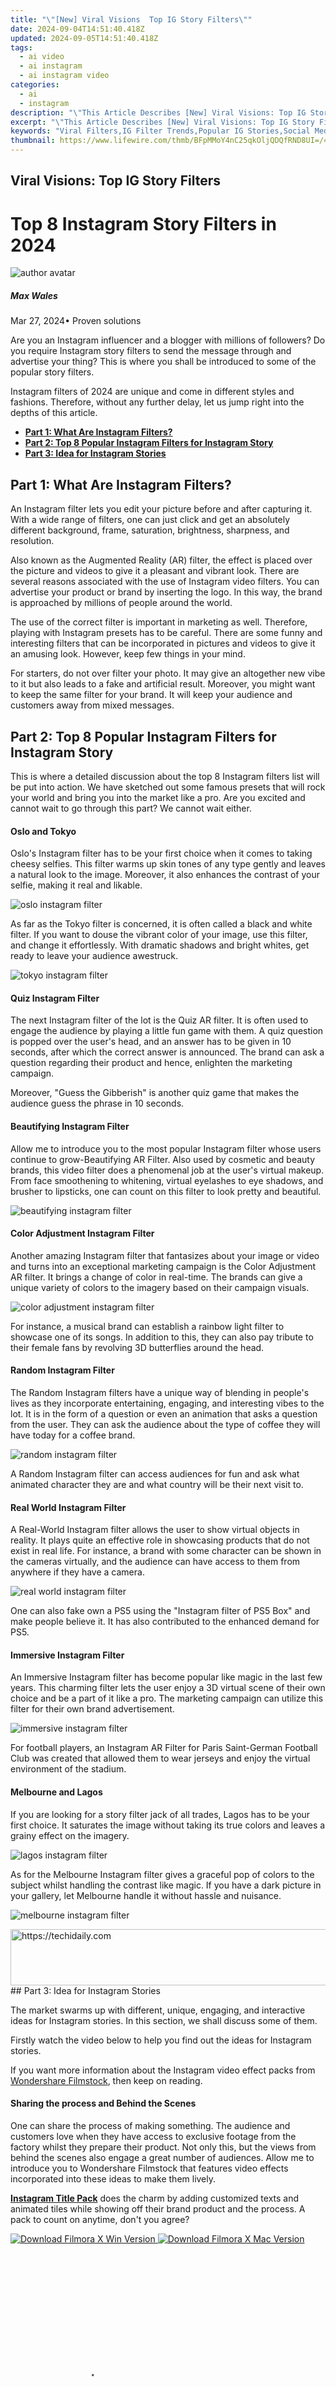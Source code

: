 ```yaml
---
title: "\"[New] Viral Visions  Top IG Story Filters\""
date: 2024-09-04T14:51:40.418Z
updated: 2024-09-05T14:51:40.418Z
tags:
  - ai video
  - ai instagram
  - ai instagram video
categories:
  - ai
  - instagram
description: "\"This Article Describes [New] Viral Visions: Top IG Story Filters\""
excerpt: "\"This Article Describes [New] Viral Visions: Top IG Story Filters\""
keywords: "Viral Filters,IG Filter Trends,Popular IG Stories,Social Media Effects,Engaging Content,Top IG Frames,Visual Storytelling"
thumbnail: https://www.lifewire.com/thmb/BFpMMoY4nC25qkOljQDQfRND8UI=/400x300/filters:no_upscale():max_bytes(150000):strip_icc()/ipad-wont-turn-on-4103788-A-v1-5b4e32aa46e0fb00375f59da.jpg
---
```


## Viral Visions: Top IG Story Filters

# Top 8 Instagram Story Filters in 2024

![author avatar](https://images.wondershare.com/filmora/article-images/max-wales-author.jpg)

##### Max Wales

 Mar 27, 2024• Proven solutions

Are you an Instagram influencer and a blogger with millions of followers? Do you require Instagram story filters to send the message through and advertise your thing? This is where you shall be introduced to some of the popular story filters.

Instagram filters of 2024 are unique and come in different styles and fashions. Therefore, without any further delay, let us jump right into the depths of this article.

* [**Part 1: What Are Instagram Filters?**](#part1)
* [**Part 2: Top 8 Popular Instagram Filters for Instagram Story**](#part2)
* [**Part 3: Idea for Instagram Stories**](#part3)

## Part 1: What Are Instagram Filters?

An Instagram filter lets you edit your picture before and after capturing it. With a wide range of filters, one can just click and get an absolutely different background, frame, saturation, brightness, sharpness, and resolution.

Also known as the Augmented Reality (AR) filter, the effect is placed over the picture and videos to give it a pleasant and vibrant look. There are several reasons associated with the use of Instagram video filters. You can advertise your product or brand by inserting the logo. In this way, the brand is approached by millions of people around the world.

The use of the correct filter is important in marketing as well. Therefore, playing with Instagram presets has to be careful. There are some funny and interesting filters that can be incorporated in pictures and videos to give it an amusing look. However, keep few things in your mind.

For starters, do not over filter your photo. It may give an altogether new vibe to it but also leads to a fake and artificial result. Moreover, you might want to keep the same filter for your brand. It will keep your audience and customers away from mixed messages.

## Part 2: Top 8 Popular Instagram Filters for Instagram Story

This is where a detailed discussion about the top 8 Instagram filters list will be put into action. We have sketched out some famous presets that will rock your world and bring you into the market like a pro. Are you excited and cannot wait to go through this part? We cannot wait either.

#### Oslo and Tokyo

Oslo's Instagram filter has to be your first choice when it comes to taking cheesy selfies. This filter warms up skin tones of any type gently and leaves a natural look to the image. Moreover, it also enhances the contrast of your selfie, making it real and likable.

![oslo instagram filter](https://images.wondershare.com/filmora/article-images/2021/popular-instagram-story-filters-1.jpg)

As far as the Tokyo filter is concerned, it is often called a black and white filter. If you want to douse the vibrant color of your image, use this filter, and change it effortlessly. With dramatic shadows and bright whites, get ready to leave your audience awestruck.

![tokyo instagram filter](https://images.wondershare.com/filmora/article-images/2021/popular-instagram-story-filters-2.jpg)

#### Quiz Instagram Filter

The next Instagram filter of the lot is the Quiz AR filter. It is often used to engage the audience by playing a little fun game with them. A quiz question is popped over the user's head, and an answer has to be given in 10 seconds, after which the correct answer is announced. The brand can ask a question regarding their product and hence, enlighten the marketing campaign.

Moreover, "Guess the Gibberish" is another quiz game that makes the audience guess the phrase in 10 seconds.

#### Beautifying Instagram Filter

Allow me to introduce you to the most popular Instagram filter whose users continue to grow-Beautifying AR Filter. Also used by cosmetic and beauty brands, this video filter does a phenomenal job at the user's virtual makeup. From face smoothening to whitening, virtual eyelashes to eye shadows, and brusher to lipsticks, one can count on this filter to look pretty and beautiful.

![beautifying instagram filter](https://images.wondershare.com/filmora/article-images/2021/popular-instagram-story-filters-4.jpg)

#### Color Adjustment Instagram Filter

Another amazing Instagram filter that fantasizes about your image or video and turns into an exceptional marketing campaign is the Color Adjustment AR filter. It brings a change of color in real-time. The brands can give a unique variety of colors to the imagery based on their campaign visuals.

![color adjustment instagram filter](https://images.wondershare.com/filmora/article-images/2021/popular-instagram-story-filters-5.jpg)

For instance, a musical brand can establish a rainbow light filter to showcase one of its songs. In addition to this, they can also pay tribute to their female fans by revolving 3D butterflies around the head.

#### Random Instagram Filter

The Random Instagram filters have a unique way of blending in people's lives as they incorporate entertaining, engaging, and interesting vibes to the lot. It is in the form of a question or even an animation that asks a question from the user. They can ask the audience about the type of coffee they will have today for a coffee brand.

![random instagram filter](https://images.wondershare.com/filmora/article-images/2021/popular-instagram-story-filters-6.jpg)

A Random Instagram filter can access audiences for fun and ask what animated character they are and what country will be their next visit to.

#### Real World Instagram Filter

A Real-World Instagram filter allows the user to show virtual objects in reality. It plays quite an effective role in showcasing products that do not exist in real life. For instance, a brand with some character can be shown in the cameras virtually, and the audience can have access to them from anywhere if they have a camera.

![real world instagram filter](https://images.wondershare.com/filmora/article-images/2021/popular-instagram-story-filters-7.jpg)

One can also fake own a PS5 using the "Instagram filter of PS5 Box" and make people believe it. It has also contributed to the enhanced demand for PS5.

#### Immersive Instagram Filter

An Immersive Instagram filter has become popular like magic in the last few years. This charming filter lets the user enjoy a 3D virtual scene of their own choice and be a part of it like a pro. The marketing campaign can utilize this filter for their own brand advertisement.

![immersive instagram filter](https://images.wondershare.com/filmora/article-images/2021/popular-instagram-story-filters-8.jpg)

For football players, an Instagram AR Filter for Paris Saint-German Football Club was created that allowed them to wear jerseys and enjoy the virtual environment of the stadium.

#### Melbourne and Lagos

If you are looking for a story filter jack of all trades, Lagos has to be your first choice. It saturates the image without taking its true colors and leaves a grainy effect on the imagery.

![lagos instagram filter](https://images.wondershare.com/filmora/article-images/2021/popular-instagram-story-filters-9.jpg)

As for the Melbourne Instagram filter gives a graceful pop of colors to the subject whilst handling the contrast like magic. If you have a dark picture in your gallery, let Melbourne handle it without hassle and nuisance.

![melbourne instagram filter](https://images.wondershare.com/filmora/article-images/2021/popular-instagram-story-filters-10.jpg)

<!-- affiliate ads begin -->
<a href="https://appsumo.8odi.net/c/5597632/2123740/7443" target="_top" id="2123740">
  <img src="//a.impactradius-go.com/display-ad/7443-2123740" border="0" alt="https://techidaily.com" width="728" height="90"/>
</a>
<img height="0" width="0" src="https://appsumo.8odi.net/i/5597632/2123740/7443" style="position:absolute;visibility:hidden;" border="0" />
<!-- affiliate ads end -->
## Part 3: Idea for Instagram Stories

The market swarms up with different, unique, engaging, and interactive ideas for Instagram stories. In this section, we shall discuss some of them.

Firstly watch the video below to help you find out the ideas for Instagram stories.

If you want more information about the Instagram video effect packs from [Wondershare Filmstock](https://tools.techidaily.com/wondershare/filmora/download/), then keep on reading.

#### Sharing the process and Behind the Scenes

One can share the process of making something. The audience and customers love when they have access to exclusive footage from the factory whilst they prepare their product. Not only this, but the views from behind the scenes also engage a great number of audiences. Allow me to introduce you to Wondershare Filmstock that features video effects incorporated into these ideas to make them lively.

[**Instagram Title Pack**](https://tools.techidaily.com/wondershare/filmora/download/) does the charm by adding customized texts and animated tiles while showing off their brand product and the process. A pack to count on anytime, don't you agree?

[![Download Filmora X Win Version](https://images.wondershare.com/filmora/guide/download-btn-win.jpg) ](https://tools.techidaily.com/wondershare/filmora/download/) [![Download Filmora X Mac Version](https://images.wondershare.com/filmora/guide/download-btn-mac.jpg) ](https://tools.techidaily.com/wondershare/filmora/download/)

<!-- affiliate ads begin -->
<span id="1770526">
					<video width="240" height="480" style="cursor:pointer"
           poster="//a.impactradius-go.com/display-clicktoplayimage/1770526.png"
           onclick="if(!this.playClicked){this.play();this.setAttribute('controls',true);this.playClicked=true;}">
	   <source src="//a.impactradius-go.com/display-ad/20702-1770526">
	   <img src="//a.impactradius-go.com/display-clicktoplayimage/1770526.png" style="border: none; height: 100%; width: 100%; object-fit: contain">
	</video>
	<div style="width:150px;text-align:center"><a href="javascript:window.open(decodeURIComponent('https%3A%2F%2Ftokenmetrics.sjv.io%2Fc%2F5597632%2F1770526%2F20702'), '_blank');void(0);">Click here</a></div>
</span>
<img height="0" width="0" src="https://imp.pxf.io/i/5597632/1770526/20702" style="position:absolute;visibility:hidden;" border="0" />
<!-- affiliate ads end -->
#### Brand and Team Introductions

The business is done with the people, and the audience often prefers the brand that keeps its team in the loop. It is an amazing idea to first introduce the brand and answer questions like what it is bringing to the table, the target market, and how you are willing to solve problems. In the same way, the team introduction will also develop an emotional connection with the people.

With [**Instagram Stories Pack Vol1**](https://tools.techidaily.com/wondershare/filmora/download/), you can insert fashionable templates whilst introducing the brand and team. Furthermore, one can swipe up to know more about the company and people working there.

#### Promoting Posts on Stories

Another way to advertise your Instagram-based brand is to share the recent post as a story and hide it with some sticker. This will enhance the curiosity to see the actual post and bring them directly to your Instagram blog.

To do this like a pro, let me present to you [**Instagram Stories Pack Vol2**](https://tools.techidaily.com/wondershare/filmora/download/). This pack permits the user to share their favorite posts and moments from the blog and let the world have a look at them in the most engaging way possible.

[![Download Filmora X Win Version](https://images.wondershare.com/filmora/guide/download-btn-win.jpg) ](https://tools.techidaily.com/wondershare/filmora/download/) [![Download Filmora X Mac Version](https://images.wondershare.com/filmora/guide/download-btn-mac.jpg) ](https://tools.techidaily.com/wondershare/filmora/download/)

<!-- affiliate ads begin -->
<a href="https://aligracehair.sjv.io/c/5597632/1868575/19272" target="_top" id="1868575">
  <img src="//a.impactradius-go.com/display-ad/19272-1868575" border="0" alt="https://techidaily.com" width="728" height="90"/>
</a>
<img height="0" width="0" src="https://aligracehair.sjv.io/i/5597632/1868575/19272" style="position:absolute;visibility:hidden;" border="0" />
<!-- affiliate ads end -->
#### Conclusion

The article encompassed Instagram filters and did a good job at introducing the bloggers to the top 8 popular AR filters. The ideas were also provided that could be used effectively for successful brand advertisement and marketing campaigns. The amazing packs offered by Wondershare Filmstock were also conveyed efficiently.

#### Frequently Asked Questions

* **How do you get different filters on Instagram?**

After you click an image, Instagram takes you to the editing screen, where you can swipe left and right to access the filters.

* **Why can't I find Instagram filters?**

Restart your device, reinstall the Instagram application, clear and cache or free up some RAM if you cannot find filters.

* **How do I search for filters on Instagram?**

Launch the Instagram app and open the camera. Swipe left on the icons located at the bottom of the screen and hit the magnifying glass. Click on any filter and preview it.

* **What filters does famous Instagram use?**

VSCO's A6 for a modern feed, VSCO's S2 for a bright aesthetic look, and VSCO's HB2 for a bold look are some of the famous filters.

![author avatar](https://images.wondershare.com/filmora/article-images/max-wales-author.jpg)

<!-- affiliate ads begin -->
<a href="https://electronicx.pxf.io/c/5597632/1166360/14483" target="_top" id="1166360">
  <img src="//a.impactradius-go.com/display-ad/14483-1166360" border="0" alt="https://techidaily.com" width="728" height="90"/>
</a>
<img height="0" width="0" src="https://electronicx.pxf.io/i/5597632/1166360/14483" style="position:absolute;visibility:hidden;" border="0" />
<!-- affiliate ads end -->
Max Wales

Max Wales is a writer and a lover of all things video.

Follow @Max Wales

<span class="atpl-alsoreadstyle">Also read:</span>
<div><ul>
<li><a href="https://extra-tips.techidaily.com/new-building-a-repository-of-metaverse-comedy-artifacts/"><u>[New] Building a Repository of Metaverse Comedy Artifacts</u></a></li>
<li><a href="https://instagram-video-recordings.techidaily.com/new-enhancing-instagram-stories-by-including-youtube-tracks-for-2024/"><u>[New] Enhancing Instagram Stories by Including YouTube Tracks for 2024</u></a></li>
<li><a href="https://instagram-video-recordings.techidaily.com/new-how-to-optimize-your-instagram-post-with-music-stickers/"><u>[New] How to Optimize Your Instagram Post with Music Stickers</u></a></li>
<li><a href="https://facebook-video-footage.techidaily.com/new-in-2024-ceased-shorts-missing-on-youtube-screen/"><u>[New] In 2024, Ceased  Shorts Missing on YouTube Screen</u></a></li>
<li><a href="https://instagram-video-recordings.techidaily.com/new-in-2024-crafting-content-for-successful-instagram-story-segments/"><u>[New] In 2024, Crafting Content for Successful Instagram Story Segments</u></a></li>
<li><a href="https://facebook-video-share.techidaily.com/new-in-2024-engage-and-inspire-viewers-animated-subscribers-in-filmora-explained/"><u>[New] In 2024, Engage and Inspire Viewers - Animated Subscribers in Filmora Explained</u></a></li>
<li><a href="https://instagram-video-recordings.techidaily.com/new-in-2024-find-the-perfect-mix-funny-touching-ig-meme-stories-of-ten/"><u>[New] In 2024, Find the Perfect Mix  Funny, Touching IG Meme Stories of Ten</u></a></li>
<li><a href="https://instagram-video-recordings.techidaily.com/new-in-2024-meme-ology-the-science-of-popularizing-video-laughs-on-social-platforms/"><u>[New] In 2024, Meme-Ology  The Science of Popularizing Video Laughs on Social Platforms</u></a></li>
<li><a href="https://instagram-video-recordings.techidaily.com/new-in-2024-navigating-instagrams-question-marker-magic/"><u>[New] In 2024, Navigating Instagram’s Question Marker Magic</u></a></li>
<li><a href="https://instagram-video-recordings.techidaily.com/new-in-2024-never-a-cap-on-saved-instagram-stories/"><u>[New] In 2024, Never a Cap on Saved Instagram Stories</u></a></li>
<li><a href="https://instagram-video-recordings.techidaily.com/new-in-2024-the-clandestine-way-exploring-insta-stories-on-tech-devices/"><u>[New] In 2024, The Clandestine Way  Exploring Insta Stories on Tech Devices</u></a></li>
<li><a href="https://instagram-video-recordings.techidaily.com/new-in-2024-unveiling-instagram-insights-a-deep-dive-into-data-trends/"><u>[New] In 2024, Unveiling Instagram Insights  A Deep Dive Into Data Trends</u></a></li>
<li><a href="https://instagram-video-recordings.techidaily.com/new-instagram-integrity-at-stake-with-artificial-approvals/"><u>[New] Instagram Integrity at Stake with Artificial Approvals</u></a></li>
<li><a href="https://instagram-video-recordings.techidaily.com/new-mastering-instagram-top-borders-and-frames-for-perfect-photos/"><u>[New] Mastering Instagram  Top Borders & Frames for Perfect Photos</u></a></li>
<li><a href="https://extra-support.techidaily.com/new-portable-balancing-system-for-video-capture/"><u>[New] Portable Balancing System for Video Capture</u></a></li>
<li><a href="https://instagram-video-recordings.techidaily.com/new-saving-your-best-on-instagram-a-comprehensive-guide/"><u>[New] Saving Your Best on Instagram  A Comprehensive Guide</u></a></li>
<li><a href="https://instagram-video-recordings.techidaily.com/new-techniques-to-increase-instagram-content-playback-speed/"><u>[New] Techniques to Increase Instagram Content Playback Speed</u></a></li>
<li><a href="https://instagram-video-recordings.techidaily.com/new-the-essential-imovie-steps-for-squaring-up-instagram-posts-for-2024/"><u>[New] The Essential iMovie Steps for Squaring Up Instagram Posts for 2024</u></a></li>
<li><a href="https://instagram-clips.techidaily.com/updated-10-instagram-story-viewers-to-watch-instagram-stories-anonymously/"><u>[Updated] 10 Instagram Story Viewers to Watch Instagram Stories Anonymously</u></a></li>
<li><a href="https://instagram-video-recordings.techidaily.com/updated-2024-approved-chuckle-laugh-moments-and-tears-from-these-top-ten-ig-feeds/"><u>[Updated] 2024 Approved  Chuckle-Laugh Moments & Tears From These Top Ten IG Feeds</u></a></li>
<li><a href="https://instagram-video-recordings.techidaily.com/updated-2024-approved-detecting-changes-in-your-instagram-network/"><u>[Updated] 2024 Approved  Detecting Changes in Your Instagram Network</u></a></li>
<li><a href="https://instagram-video-recordings.techidaily.com/updated-2024-approved-inconspicuous-storywatchers-choice-apps/"><u>[Updated] 2024 Approved  Inconspicuous Storywatcher's Choice Apps</u></a></li>
<li><a href="https://instagram-video-recordings.techidaily.com/updated-2024-approved-the-full-guide-to-instagrams-per-video-limit/"><u>[Updated] 2024 Approved  The Full Guide to Instagram's Per-Video Limit</u></a></li>
<li><a href="https://instagram-video-recordings.techidaily.com/updated-adding-audio-magic-music-and-voiceovers-for-instagram-reels/"><u>[Updated] Adding Audio Magic  Music & Voiceovers for Instagram Reels</u></a></li>
<li><a href="https://instagram-video-recordings.techidaily.com/updated-bypassing-instagrams-video-roadblocks-effortlessly/"><u>[Updated] Bypassing Instagram's Video Roadblocks Effortlessly</u></a></li>
<li><a href="https://instagram-video-recordings.techidaily.com/updated-in-2024-building-brands-and-bonds-on-instagram-steps-to-reach-a-thousand-followers/"><u>[Updated] In 2024, Building Brands and Bonds on Instagram  Steps to Reach a Thousand Followers</u></a></li>
<li><a href="https://instagram-video-recordings.techidaily.com/updated-in-2024-captivating-crafts-trending-instagram-filters/"><u>[Updated] In 2024, Captivating Crafts  Trending Instagram Filters</u></a></li>
<li><a href="https://instagram-video-recordings.techidaily.com/updated-in-2024-injecting-external-urls-into-instagram-content/"><u>[Updated] In 2024, Injecting External URLs Into Instagram Content</u></a></li>
<li><a href="https://instagram-video-recordings.techidaily.com/updated-in-2024-instagram-artistry-the-top-image-enhancers/"><u>[Updated] In 2024, Instagram Artistry  The Top Image Enhancers</u></a></li>
<li><a href="https://twitter-videos.techidaily.com/updated-in-2024-the-combo-crusade-sharing-vids-on-twitter-and-tumblr/"><u>[Updated] In 2024, The Combo Crusade  Sharing Vids on Twitter and Tumblr</u></a></li>
<li><a href="https://instagram-video-recordings.techidaily.com/updated-no-limit-story-saving-at-the-tap-of-a-button/"><u>[Updated] No-Limit Story Saving at the Tap of a Button</u></a></li>
<li><a href="https://instagram-video-recordings.techidaily.com/updated-streamline-filming-borders-on-instagram-videos/"><u>[Updated] Streamline Filming  Borders on Instagram Videos</u></a></li>
<li><a href="https://instagram-video-recordings.techidaily.com/updated-the-complete-process-of-adding-soundtracks-to-ig-for-2024/"><u>[Updated] The Complete Process of Adding Soundtracks to IG for 2024</u></a></li>
<li><a href="https://instagram-video-recordings.techidaily.com/updated-the-endgame-for-deactivating-an-instagram-profile-for-2024/"><u>[Updated] The Endgame for Deactivating an Instagram Profile for 2024</u></a></li>
<li><a href="https://instagram-video-recordings.techidaily.com/updated-the-pathway-to-popularity-masterful-igtv-video-posts/"><u>[Updated] The Pathway to Popularity  Masterful IGTV Video Posts</u></a></li>
<li><a href="https://instagram-video-recordings.techidaily.com/updated-the-roadmap-to-identifying-niche-luminaries-on-instagram-for-2024/"><u>[Updated] The Roadmap to Identifying Niche Luminaries on Instagram for 2024</u></a></li>
<li><a href="https://instagram-video-recordings.techidaily.com/updated-the-ultimate-guide-to-forming-your-instagram-company-identity-for-2024/"><u>[Updated] The Ultimate Guide to Forming Your Instagram Company Identity for 2024</u></a></li>
<li><a href="https://video-capture.techidaily.com/updated-tips-for-capturing-high-quality-gaming-sessions/"><u>[Updated] Tips for Capturing High-Quality Gaming Sessions</u></a></li>
<li><a href="https://instagram-video-recordings.techidaily.com/updated-top-20-inspiring-ideas-for-instagram-photos-for-2024/"><u>[Updated] Top 20 Inspiring Ideas for Instagram Photos for 2024</u></a></li>
<li><a href="https://some-approaches.techidaily.com/updated-unpacking-the-power-of-auditory-melds-in-production/"><u>[Updated] Unpacking the Power of Auditory Melds in Production</u></a></li>
<li><a href="https://some-knowledge.techidaily.com/2024-approved-get-more-than-just-images-at-pexelscom/"><u>2024 Approved  Get More Than Just Images at Pexels.com</u></a></li>
<li><a href="https://screen-capture.techidaily.com/2024-approved-ideal-ios-platform-for-psp-emulation-our-top-5-list-of-2023/"><u>2024 Approved  Ideal iOS Platform for PSP Emulation - Our Top 5 List of 2023</u></a></li>
<li><a href="https://extra-skills.techidaily.com/2024-approved-pro-fishing-visionaries-discovering-our-5-best-cameras/"><u>2024 Approved  Pro-Fishing Visionaries  Discovering Our 5 Best Cameras</u></a></li>
<li><a href="https://activate-lock.techidaily.com/bypass-icloud-activation-lock-with-imei-code-from-iphone-12-pro-max-by-drfone-ios/"><u>Bypass iCloud Activation Lock with IMEI Code From iPhone 12 Pro Max</u></a></li>
<li><a href="https://extra-lessons.techidaily.com/characters-breathe-life-the-dynamics-of-screenplay-conversations/"><u>Characters Breathe Life  The Dynamics of Screenplay Conversations</u></a></li>
<li><a href="https://solve-info.techidaily.com/how-artificial-intelligence-boosts-roi-through-advanced-image-recognition-expert-advice-on-intelligent-capture-blog-by-abbyy/"><u>How Artificial Intelligence Boosts ROI Through Advanced Image Recognition - Expert Advice on Intelligent Capture | Blog by ABBYY</u></a></li>
<li><a href="https://android-pokemon-go.techidaily.com/how-to-fix-pokemon-go-route-not-working-on-nokia-c210-drfone-by-drfone-virtual-android/"><u>How to Fix Pokemon Go Route Not Working On Nokia C210? | Dr.fone</u></a></li>
<li><a href="https://review-topics.techidaily.com/how-to-unlock-iphone-15-pro-max-screen-lock-without-losing-data-by-drfone-ios-unlock-ios-unlock/"><u>How to unlock iPhone 15 Pro Max screen lock without losing data?</u></a></li>
<li><a href="https://review-topics.techidaily.com/in-2024-how-to-stop-life360-from-tracking-you-on-google-pixel-8-pro-drfone-by-drfone-virtual-android/"><u>In 2024, How to Stop Life360 from Tracking You On Google Pixel 8 Pro? | Dr.fone</u></a></li>
<li><a href="https://extra-approaches.techidaily.com/in-2024-premium-asmr-microphones-that-dont-break-the-bank/"><u>In 2024, Premium ASMR Microphones That Don't Break the Bank</u></a></li>
<li><a href="https://screen-activity-recording.techidaily.com/in-depth-review-elevating-your-recording-game-with-showmore/"><u>In-Depth Review  Elevating Your Recording Game with ShowMore</u></a></li>
<li><a href="https://instagram-video-recordings.techidaily.com/smooth-blur-magic-for-instagrams-story-moments/"><u>Smooth Blur Magic for Instagram's Story Moments</u></a></li>
<li><a href="https://instagram-video-recordings.techidaily.com/the-essentials-of-instagram-filters-for-picture-perfection-for-2024/"><u>The Essentials of Instagram Filters for Picture Perfection for 2024</u></a></li>
<li><a href="https://instagram-video-recordings.techidaily.com/transitioning-instagram-video-to-mp3-format-for-2024/"><u>Transitioning Instagram Video to Mp3 Format for 2024</u></a></li>
<li><a href="https://sound-issues.techidaily.com/troubleshooting-shared-hdmi-use-between-apps-for-smooth-device-functionality/"><u>Troubleshooting Shared HDMI Use Between Apps for Smooth Device Functionality</u></a></li>
<li><a href="https://facebook-clips.techidaily.com/unveiling-the-power-of-three-tiers-in-crafting-fb-ad-engaging-messages-for-2024/"><u>Unveiling the Power of Three Tiers in Crafting FB Ad Engaging Messages for 2024</u></a></li>
<li><a href="https://youtube-clips.techidaily.com/vimeo-vs-youtube-which-is-better/"><u>Vimeo vs YouTube  Which Is Better?</u></a></li>
<li><a href="https://ios-pokemon-go.techidaily.com/what-legendaries-are-in-pokemon-platinum-on-apple-iphone-13-mini-drfone-by-drfone-virtual-ios/"><u>What Legendaries Are In Pokemon Platinum On Apple iPhone 13 mini? | Dr.fone</u></a></li>
</ul></div>

<ins class="adsbygoogle"
      style="display:block"
      data-ad-client="ca-pub-7571918770474297"
      data-ad-slot="8358498916"
      data-ad-format="auto"
      data-full-width-responsive="true"></ins>